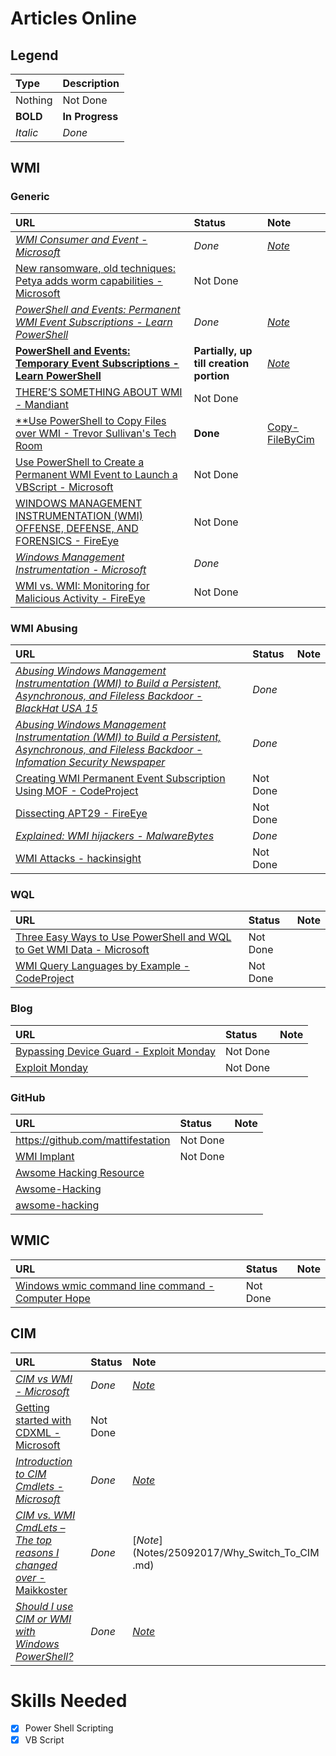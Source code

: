 # Articles Online
## Legend
| Type 	   | Description     |
| :--------| :-------------- |
| Nothing  | Not Done        |
| **BOLD** | **In Progress** |
| *Italic* | *Done*		       |

## WMI
### Generic
| URL | Status | Note |
| :-- | :----- | :--- |
| [*WMI Consumer and Event - Microsoft*](https://msdn.microsoft.com/en-us/library/aa389751(v=vs.85).aspx) | *Done* | [*Note*](Notes/Create_WMI_Events_Binding.md) |
| [New ransomware, old techniques: Petya adds worm capabilities - Microsoft](https://blogs.technet.microsoft.com/mmpc/2017/06/27/new-ransomware-old-techniques-petya-adds-worm-capabilities/) | Not Done | |
| [*PowerShell and Events: Permanent WMI Event Subscriptions - Learn PowerShell*](https://learn-powershell.net/2013/08/14/powershell-and-events-permanent-wmi-event-subscriptions/) | *Done* | [*Note*](Notes/Permanent_WMI_Event_Subscriptions.md) |
| [**PowerShell and Events: Temporary Event Subscriptions - Learn PowerShell**](https://learn-powershell.net/2013/08/02/powershell-and-events-wmi-temporary-event-subscriptions/) | **Partially, up till creation portion** | [*Note*](Notes/Create_WMI_Events_Binding.md) |
| [THERE’S SOMETHING ABOUT WMI - Mandiant](https://www.sans.org/summit-archives/file/summit-archive-1492187258.pdf) | Not Done | |
| [**Use PowerShell to Copy Files over WMI - Trevor Sullivan's Tech Room](https://trevorsullivan.net/2016/10/20/use-powershell-copy-files-wmi/**) | **Done** | [Copy-FileByCim](../PowerShell/Module/Copy-FileByCim.ps1) |
| [Use PowerShell to Create a Permanent WMI Event to Launch a VBScript - Microsoft](https://blogs.technet.microsoft.com/heyscriptingguy/2012/07/20/use-powershell-to-create-a-permanent-wmi-event-to-launch-a-vbscript/) | Not Done | |
| [WINDOWS MANAGEMENT INSTRUMENTATION (WMI) OFFENSE, DEFENSE, AND FORENSICS - FireEye](https://www.fireeye.com/content/dam/fireeye-www/global/en/current-threats/pdfs/wp-windows-management-instrumentation.pdf) | Not Done | |
| [*Windows Management Instrumentation - Microsoft*](https://msdn.microsoft.com/en-us/library/aa394582(v=vs.85).aspx) | *Done* | |
| [WMI vs. WMI: Monitoring for Malicious Activity - FireEye](https://www.fireeye.com/blog/threat-research/2016/08/wmi_vs_wmi_monitor.html) | Not Done | |


### WMI Abusing
| URL | Status | Note |
| :-- | :----- | :--- |
| [*Abusing Windows Management Instrumentation (WMI) to Build a Persistent, Asynchronous, and Fileless Backdoor - BlackHat USA 15*](https://www.blackhat.com/docs/us-15/materials/us-15-Graeber-Abusing-Windows-Management-Instrumentation-WMI-To-Build-A-Persistent%20Asynchronous-And-Fileless-Backdoor.pdf) | *Done* | |
| [*Abusing Windows Management Instrumentation (WMI) to Build a Persistent, Asynchronous, and Fileless Backdoor - Infomation Security Newspaper*](http://www.securitynewspaper.com/2015/10/10/abusing-windows-management-instrumentation-wmi-to-build-a-persistent-asynchronous-and-fileless-backdoor/) | *Done* | |
| [Creating WMI Permanent Event Subscription Using MOF - CodeProject](https://www.codeproject.com/Articles/28226/Creating-WMI-Permanent-Event-Subscriptions-Using-M) | Not Done | |
| [Dissecting APT29 - FireEye](https://www.fireeye.com/blog/threat-research/2017/03/dissecting_one_ofap.html) | Not Done | |
| [*Explained: WMI hijackers - MalwareBytes*](https://blog.malwarebytes.com/cybercrime/2016/10/explained-wmi-hijackers/) | *Done* | |
| [WMI Attacks - hackinsight](http://www.hackinsight.org/news,469.html) | Not Done | |

### WQL
| URL | Status | Note |
| :-- | :----- | :--- |
| [Three Easy Ways to Use PowerShell and WQL to Get WMI Data - Microsoft](https://blogs.technet.microsoft.com/heyscriptingguy/2012/07/10/three-easy-ways-to-use-powershell-and-wql-to-get-wmi-data/) | Not Done | |
| [WMI Query Languages by Example - CodeProject](https://www.codeproject.com/Articles/46390/WMI-Query-Language-by-Example) | Not Done | |


### Blog
| URL | Status | Note |
| :-- | :----- | :--- |
| [Bypassing Device Guard - Exploit Monday](http://www.exploit-monday.com/2017/07/bypassing-device-guard-with-dotnet-methods.html?m=1) | Not Done | |
| [Exploit Monday](http://www.exploit-monday.com/?m=1) | Not Done | |


### GitHub
| URL | Status | Note |
| :-- | :----- | :--- |
| https://github.com/mattifestation | Not Done | |
| [WMI Implant](https://github.com/ChrisTruncer/WMImplant) | Not Done | |
| [Awsome Hacking Resource](https://github.com/vitalysim/Awesome-Hacking-Resources) | | |
| [Awsome-Hacking](https://github.com/Hack-with-Github/Awesome-Hacking) | | |
| [awsome-hacking](https://github.com/carpedm20/awesome-hacking) | | |

## WMIC
| URL | Status | Note |
| :-- | :----- | :--- |
| [Windows wmic command line command - Computer Hope](https://www.computerhope.com/wmic.htm) | Not Done | |

## CIM
| URL | Status | Note |
| :-- | :----- | :--- |
| [*CIM vs WMI - Microsoft*](https://blogs.technet.microsoft.com/heyscriptingguy/2016/02/08/should-i-use-cim-or-wmi-with-windows-powershell) | *Done* | [*Note*](Notes/25092017/CIM_vs_WMI.md) |
| [Getting started with CDXML - Microsoft](https://msdn.microsoft.com/en-us/library/jj542525(v=vs.85).aspx) | Not Done | |
| [*Introduction to CIM Cmdlets - Microsoft*](https://blogs.msdn.microsoft.com/powershell/2012/08/24/introduction-to-cim-cmdlets/#comments) | *Done* | [*Note*](Notes/25092017/CIM_vs_WMI.md) |
| [*CIM vs. WMI CmdLets – The top reasons I changed over* - Maikkoster](http://maikkoster.com/cim-vs-wmi-cmdlets-the-top-reasons-i-changed) | *Done* | [*Note*](Notes/25092017/Why_Switch_To_CIM .md)  |
| [*Should I use CIM or WMI with Windows PowerShell?*](https://blogs.technet.microsoft.com/heyscriptingguy/2016/02/08/should-i-use-cim-or-wmi-with-windows-powershell) | *Done* | [*Note*](Notes/25092017/CIM_vs_WMI.md) |



# Skills Needed
- [x] Power Shell Scripting
- [x] VB Script
